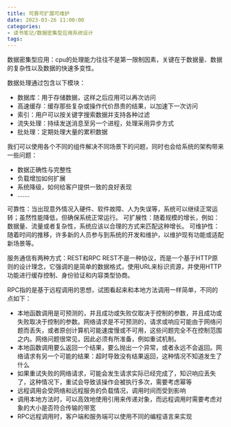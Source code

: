 ```yaml
---
title: 可靠可扩展可维护
date: 2023-03-26 11:00:00
categories:
- 读书笔记/数据密集型应用系统设计
tags:
---
```


数据密集型应用：cpu的处理能力往往不是第一限制因素，关键在于数据量、数据的复杂性以及数据的快速多变性。

数据处理通过包含以下模块：
 - 数据库：用于存储数据，这样之后应用可以再次访问
 - 高速缓存：缓存那些复杂或操作代价昂贵的结果，以加速下一次访问
 - 索引：用户可以按关键字搜索数据并支持各种过滤
 - 流失处理：持续发送消息至另一个进程，处理采用异步方式
 - 批处理：定期处理大量的累积数据

我们可以使用各个不同的组件解决不同场景下的问题，同时也会给系统的架构带来一些问题：
 - 数据正确性与完整性
 - 负载增加如何扩展
 - 系统降级，如何给客户提供一致的良好表现
 - .......

可靠性：当出现意外情况入硬件、软件故障、人为失误等，系统可以继续正常运转；虽然性能降低，但确保系统正常运行。
可扩展性：随着规模的增长，例如：数据量、流量或者复杂性，系统应该以合理的方式来匹配这种增长。
可维护性：随着时间的推移，许多新的人员参与到系统的开发和维护，以维护现有功能或适配新场景等。

服务通信有两种方式：REST和RPC
REST不是一种协议，而是一个基于HTTP原则的设计理念，它强调的是简单的数据格式，使用URL来标识资源，并使用HTTP功能进行缓存控制、身份验证和内容类型协商。

RPC指的是基于远程调用的思想，试图看起来和本地方法调用一样简单，不同的点如下：
 - 本地函数调用是可预测的，并且成功或失败仅取决于控制的参数，并且成功或失败取决于控制的参数。网络请求是不可预测的，请求或响应可能由于网络问题而丢失，或者原创计算机可能速度慢或不可用，这些问题完全不在控制范围之内。网络问题很常见，因此必须有所准备，例如重试机制。
 - 本地函数调用要么返回一个结果，要么抛出一个异常，或者永远不会返回。网络请求有另一个可能的结果：超时导致没有结果返回，这种情况不知道发生了什么
 - 如果重试失败的网络请求，可能会发生请求实际已经完成了，知识响应丢失了，这种情况下，重试会导致该操作会被执行多次，需要考虑幂等
 - 远程调用会受网络和远程服务的负载情况，调用时间而受到影响
 - 调用本地方法时，可以高效地使用引用来传递对象，而远程调用时需要考虑对象的大小是否符合传输的带宽
 - RPC远程调用时，客户端和服务端可以使用不同的编程语言来实现
